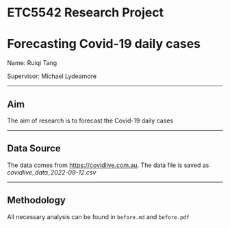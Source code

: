 # ETC5542 Research Project

# Forecasting Covid-19 daily cases

Name: Ruiqi Tang

Supervisor: Michael Lydeamore

-----------------

## Aim

The aim of research is to forecast the Covid-19 daily cases

-------------------

## Data Source

The data comes from https://covidlive.com.au. The data file is saved as *covidlive_data_2022-09-12.csv*

------------------

## Methodology

All necessary analysis can be found in `before.md` and `before.pdf` 


